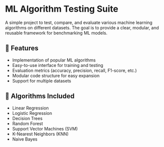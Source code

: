 # ML Algorithm Testing Suite

A simple project to test, compare, and evaluate various machine learning algorithms on different datasets. The goal is to provide a clear, modular, and reusable framework for benchmarking ML models.

## 🚀 Features

- Implementation of popular ML algorithms
- Easy-to-use interface for training and testing
- Evaluation metrics (accuracy, precision, recall, F1-score, etc.)
- Modular code structure for easy expansion
- Support for multiple datasets

## 🧠 Algorithms Included

- Linear Regression
- Logistic Regression
- Decision Trees
- Random Forest
- Support Vector Machines (SVM)
- K-Nearest Neighbors (KNN)
- Naive Bayes


